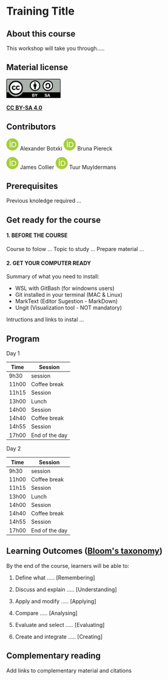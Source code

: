 # Training Title


## About this course

This workshop will take you through.....

## Material license

[<img src="./images/cc-by-sa.png" title="cc-by-sa" alt="" width="143">](./LICENSE)

[**CC BY-SA 4.0**](https://creativecommons.org/licenses/by-sa/4.0/deed.en)


## Contributors

[![ORCID](https://raw.githubusercontent.com/vibbits/rdm-introductory-course/main/images/logos/32px-ORCID_iD.svg.png)](https://orcid.org/0000-0001-6691-4233) Alexander Botxki
[![ORCID](https://raw.githubusercontent.com/vibbits/rdm-introductory-course/main/images/logos/32px-ORCID_iD.svg.png)](https://orcid.org/0000-0001-5958-0669) Bruna Piereck

[![ORCID](https://raw.githubusercontent.com/vibbits/rdm-introductory-course/main/images/logos/32px-ORCID_iD.svg.png)](https://orcid.org/0000-0002-0020-421X) James Collier
[![ORCID](https://raw.githubusercontent.com/vibbits/rdm-introductory-course/main/images/logos/32px-ORCID_iD.svg.png)](https://orcid.org/0000-0002-3926-7293) Tuur Muyldermans

## Prerequisites

Previous knoledge required ...

## Get ready for the course

#### 1. BEFORE THE COURSE 

Course to folow ...
Topic to study ...
Prepare material ...

#### 2. GET YOUR COMPUTER READY

Summary of what you need to install:
- WSL with GitBash (for windowns users)
- Git installed in your terminal (MAC & Linux)
- MarkText (Editor Sugestion - MarkDown)
- Ungit (Visualization tool - NOT mandatory)

Intructions and links to instal ...

## Program

Day 1

| Time  | Session                                         
| ----- | -----------------------------------------------|
| 9h30  | session                                        |
| 11h00 | Coffee break                                   |
| 11h15 | Session                                        |
| 13h00 | Lunch                                          |
| 14h00 | Session                                        |
| 14h40 | Coffee break                                   |
| 14h55 | Session                                        |
| 17h00 | End of the day                                 |

Day 2

| Time  | Session                                         
| ----- | -----------------------------------------------|
| 9h30  | session                                        |
| 11h00 | Coffee break                                   |
| 11h15 | Session                                        |
| 13h00 | Lunch                                          |
| 14h00 | Session                                        |
| 14h40 | Coffee break                                   |
| 14h55 | Session                                        |
| 17h00 | End of the day                                 |


## Learning Outcomes ([Bloom's taxonomy](https://thepeakperformancecenter.com/educational-learning/thinking/blooms-taxonomy/blooms-taxonomy-revised/))

By the end of the course, learners will be able to:

1. Define what ..... [Remembering] 

2. Discuss and explain ..... [Understanding] 

3. Apply and modify ..... [Applying] 

4. Compare ..... [Analysing] 

5. Evaluate and select ..... [Evaluating] 

6. Create and integrate ..... [Creating]

## Complementary reading 

Add links to complementary material and citations
